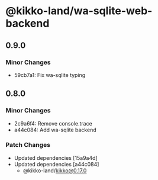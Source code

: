 # @kikko-land/wa-sqlite-web-backend

## 0.9.0

### Minor Changes

- 59cb7a1: Fix wa-sqlite typing

## 0.8.0

### Minor Changes

- 2c9a6f4: Remove console.trace
- a44c084: Add wa-sqlite backend

### Patch Changes

- Updated dependencies [15a9a4d]
- Updated dependencies [a44c084]
  - @kikko-land/kikko@0.17.0
